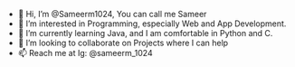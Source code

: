 - 👋 Hi, I’m @Sameerm1024,
You can call me Sameer
- 👀 I’m interested in Programming, especially Web and App Development.
- 🌱 I’m currently learning Java,
and I am comfortable in Python and C.
- 💞️ I’m looking to collaborate on Projects where I can help
- 📫 Reach me at Ig: @sameerm_1024


<!---
Sameerm1024/Sameerm1024 is a ✨ special ✨ repository because its `README.md` (this file) appears on your GitHub profile.
You can click the Preview link to take a look at your changes.
--->
